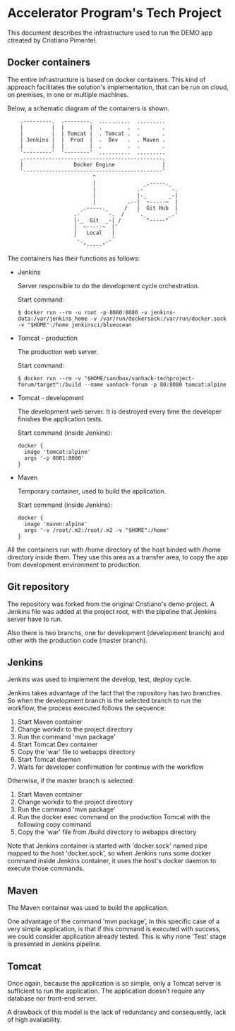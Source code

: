 # Accelerator Program's Tech Project

This document describes the infrastructure used to run the DEMO app ctreated by Cristiano Pimentel.

## Docker containers

The entire infrastructure is based on docker containers. This kind of approach facilitates the solution's implementation, that can be run on cloud, on premises, in one or multiple machines.

Below, a schematic diagram of the containers is shown.

        .---------.  .--------.  ..........  .........
        |         |  |        |  .        .  .       .
        |         |  | Tomcat |  . Tomcat .  .       .
        | Jenkins |  |  Prod  |  .  Dev   .  . Maven .
        |         |  |        |  .        .  .       .
        '---------'  '--------'  ..........  .........
        .--------------------------------------------.
        |                Docker Engine               |
        '--------------------------------------------'
                               ^
                               |               _.-----._  
                               |             .-         -.
                               |             |-_       _-|
                               |          .--|  ~-----~  |
                           _.-----._     /   |  Git Hub  |
                         .-         -.  /    `._       _.'
                         |-_  Git  _-| /        "-----"   
                         |  ~-----~  |'
                         |   Local   |
                         `._       _.'
                            "-----"   


The containers has their functions as follows:

* Jenkins

  Server responsible to do the development cycle orchestration.
  
  Start command:
  
      $ docker run --rm -u root -p 8080:8080 -v jenkins-data:/var/jenkins_home -v /var/run/dockersock:/var/run/docker.sock -v "$HOME":/home jenkinsci/blueocean
  
* Tomcat - production
 
  The production web server.
  
  Start command:
  
      $ docker run --rm -v "$HOME/sandbox/vanhack-techproject-forum/target":/build --name vanhack-forum -p 80:8080 tomcat:alpine
  
* Tomcat - development

  The development web server. It is destroyed every time the developer finishes the application tests.
  
  Start command (inside Jenkins):
  
      docker {
        image 'tomcat:alpine'
        args '-p 8081:8080'
      }
  
* Maven

  Temporary container, used to build the application.
  
  Start command (inside Jenkins):
  
      docker {
        image 'maven:alpine'
        args '-v /root/.m2:/root/.m2 -v "$HOME":/home'
      }

All the containers run with /home directory of the host binded with /home directory inside them. They use this area as a transfer area, to copy the app from development environment to production.

## Git repository

The repository was forked from the original Cristiano's demo project. A Jenkins file was added at the project root, with the pipeline that Jenkins server have to run.

Also there is two branchs, one for development (development branch) and other with the production code (master branch).

## Jenkins
Jenkins was used to implement the develop, test, deploy cycle.

Jenkins takes advantage of the fact that the repository has two branches. So when the development branch is the selected branch to run the workflow, the process executed follows the sequence:

1. Start Maven container
1. Change workdir to the project directory
1. Run the command 'mvn package'
1. Start Tomcat Dev container
1. Copy the 'war' file to webapps directory
1. Start Tomcat daemon
1. Waits for developer confirmation for continue with the workflow

Otherwise, if the master branch is selected:

1. Start Maven container
1. Change workdir to the project directory
1. Run the command 'mvn package'
1. Run the docker exec command on the production Tomcat with the following copy command
1. Copy the 'war' file from /build directory to webapps directory

Note that Jenkins container is started with 'docker.sock' named pipe mapped to the host 'docker.sock', so when Jenkins runs some docker command inside Jenkins container, it uses the host's docker daemon to execute those commands.

## Maven

The Maven container was used to build the application. 

One advantage of the command 'mvn package', in this specific case of a very simple application, is that if this command is executed with success, we could consider application already tested. This is why none 'Test' stage is presented in Jenkins pipeline.

## Tomcat

Once again, because the application is so simple, only a Tomcat server is sufficient to run the application. The application doesn't require any database nor front-end server.

A drawback of this model is the lack of redundancy and consequently, lack of high availability.
